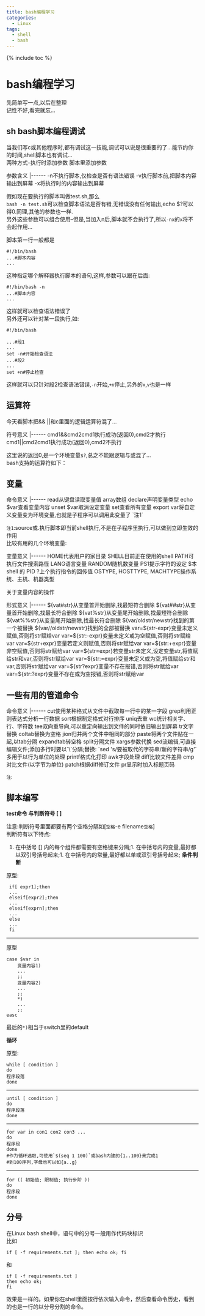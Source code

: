 ```yaml
---
title: bash编程学习
categories:
  - Linux
tags:
  - shell
  - bash
---
```

{% include toc %}

# bash编程学习

先简单写一点,以后在整理<br/> 记性不好,看完就忘…

## sh bash脚本编程调试

当我们写c或其他程序时,都有调试这一技能,调试可以说是很重要的了…能节约你的时间,shell脚本也有调试…<br/> 两种方式–执行时添加参数 脚本里添加参数

<th align="center">参数</th><th align="left">含义</th>
|------
<td align="center">-n</td><td align="left">不执行脚本,仅检查是否有语法错误</td>
<td align="center">-v</td><td align="left">执行脚本前,把脚本内容输出到屏幕</td>
<td align="center">-x</td><td align="left">将执行时的内容输出到屏幕</td>

假如现在要执行的脚本叫做test.sh,那么<br/> `bash -n test.sh`可以检查脚本语法是否有错,无错误没有任何输出,echo $?可以得0.同理,其他的参数也一样.<br/> 另外这些参数可以组合使用–但是,当加入n后,脚本就不会执行了,所以`-nx`的`x`将不会起作用…

脚本第一行一般都是

```
#!/bin/bash
...#脚本内容
...

```

这种指定哪个解释器执行脚本的语句,这样,参数可以跟在后面:

```
#!/bin/bash -n
...#脚本内容
...

```

这样就可以检查语法错误了<br/> 另外还可以针对某一段执行,如:

```
#!/bin/bash

...#段1
...
set -n#开始检查语法
...#段2
...
set +n#停止检查

```

这样就可以只针对段2检查语法错误,`-n`开始,`+n`停止,另外的`x`,`v`也是一样

## 运算符

今天看脚本把&amp;&amp; ||和c里面的逻辑运算符混了…

<th align="center">符号</th><th align="left">意义</th>
|------
<td align="center">cmd1&amp;&amp;cmd2</td><td align="left">cmd1执行成功(返回0),cmd2才执行</td>
<td align="center">cmd1||cmd2</td><td align="left">cmd1执行成功(返回0),cmd2不执行</td>

这里说的返回0,是一个环境变量`$?`,总之不能跟逻辑与或混了…<br/> bash支持的运算符如下：

## 变量

<th align="center">命令</th><th align="left">意义</th>
|------
<td align="center">read</td><td align="left">从键盘读取变量值</td>
<td align="center">array</td><td align="left">数组</td>
<td align="center">declare</td><td align="left">声明变量类型</td>
<td align="center">echo $var</td><td align="left">查看变量内容</td>
<td align="center">unset $var</td><td align="left">取消设定变量</td>
<td align="center">set</td><td align="left">查看所有变量</td>
<td align="center">export var</td><td align="left">将自定义变量变为环境变量,也就是子程序可以调用此变量了 `注1`</td>

`注1`:source或.执行脚本即当前shell执行,不是在子程序里执行,可以做到立即生效的作用<br/> 比较有用的几个环境变量:

<th align="center">变量</th><th align="left">意义</th>
|------
<td align="center">HOME</td><td align="left">代表用户的家目录</td>
<td align="center">SHELL</td><td align="left">目前正在使用的shell</td>
<td align="center">PATH</td><td align="left">可执行文件搜索路径</td>
<td align="center">LANG</td><td align="left">语言变量</td>
<td align="center">RANDOM</td><td align="left">随机数变量</td>
<td align="center">PS1</td><td align="left">提示字符的设定</td>
<td align="center">$</td><td align="left">本shell 的 PID</td>
<td align="center">?</td><td align="left">上个执行指令的回传值</td>
<td align="center">OSTYPE, HOSTTYPE, MACHTYPE</td><td align="left">操作系统、主机、机器类型</td>

关于变量内容的操作

<th align="center">形式</th><th align="left">意义</th>
|------
<td align="center">${vat#str}</td><td align="left">从变量首开始删除,找最短符合删除</td>
<td align="center">${vat##str}</td><td align="left">从变量首开始删除,找最长符合删除</td>
<td align="center">${vat%str}</td><td align="left">从变量尾开始删除,找最短符合删除</td>
<td align="center">${vat%%str}</td><td align="left">从变量尾开始删除,找最长符合删除</td>
<td align="center">${var/oldstr/newstr}</td><td align="left">找到的第一个被替换</td>
<td align="center">${var//oldstr/newstr}</td><td align="left">找到的全部被替换</td>
<td align="center">var=${str-expr}</td><td align="left">变量未定义赋值,否则将str赋给var</td>
<td align="center">var=${str:-expr}</td><td align="left">变量未定义或为空赋值,否则将str赋给var</td>
<td align="center">var=${str+expr}</td><td align="left">变量若定义则赋值,否则将str赋给var</td>
<td align="center">var=${str:+expr}</td><td align="left">变量非空赋值,否则将str赋给var</td>
<td align="center">var=${str=expr}</td><td align="left">若变量str未定义,设定变量str,将值赋给str和var,否则将str赋给var</td>
<td align="center">var=${str:=expr}</td><td align="left">变量未定义或为空,将值赋给str和var,否则将str赋给var</td>
<td align="center">var=${str?expr}</td><td align="left">变量不存在报错,否则将str赋给var</td>
<td align="center">var=${str:?expr}</td><td align="left">变量不存在或为空报错,否则将str赋给var</td>

## 一些有用的管道命令

<th align="center">命令</th><th align="left">意义</th>
|------
<td align="center">cut</td><td align="left">使用某种格式从文件中截取每一行中的某一字段</td>
<td align="center">grep</td><td align="left">利用正则表达式分析一行数据</td>
<td align="center">sort</td><td align="left">根据制定格式对行排序</td>
<td align="center">uniq</td><td align="left">去重</td>
<td align="center">wc</td><td align="left">统计相关字、行、字符数</td>
<td align="center">tee</td><td align="left">双向重导向,可以重定向输出到文件的同时依旧输出到屏幕</td>
<td align="center">tr</td><td align="left">文字替换</td>
<td align="center">col</td><td align="left">tab替换为空格</td>
<td align="center">jion</td><td align="left">归并两个文件中相同的部分</td>
<td align="center">paste</td><td align="left">将两个文件贴在一起,以tab分隔</td>
<td align="center">expand</td><td align="left">tab转空格</td>
<td align="center">split</td><td align="left">分隔文件</td>
<td align="center">xargs</td><td align="left">参数代换</td>
<td align="center">sed</td><td align="left">流编辑,可直接编辑文件;添加多行时要以`\`分隔;替换: `sed 's/要被取代的字符串/新的字符串/g'`多用于以行为单位的处理</td>
<td align="center">printf</td><td align="left">格式化打印</td>
<td align="center">awk</td><td align="left">字段处理</td>
<td align="center">diff</td><td align="left">比较文件差异</td>
<td align="center">cmp</td><td align="left">对比文件(以字节为单位)</td>
<td align="center">patch</td><td align="left">根据diff修订文件</td>
<td align="center">pr</td><td align="left">显示时加入标题页码</td>

`注`:

## 脚本编写

****test命令 与判断符号 [ ]****

注意:判断符号里面都要有两个空格分隔如[`空格`-e filename`空格`]<br/> 判断符有以下特点:
1. 在中括号 [] 内的每个组件都需要有空格键来分隔;1. 在中括号内的变量,最好都以双引号括号起来;1. 在中括号内的常量,最好都以单或双引号括号起来;
****条件判断****

原型:

```
 if[ expr1];then
 ...
 elseif[expr2];then
 ...
 elseif[exprn];then
 ...
 else
 ...
 fi

```

---


原型

```
case $var in
	变量内容1)
	...
	;;
	变量内容2)
	...
	;;
	*)
	...
	;;
easc

```

最后的`*)`相当于switch里的default

****循环****

原型:

```
while [ condition ]
do
程序段落
done

```

---


```
until [ condition ]
do
程序段落
done

```

---


```
for var in con1 con2 con3 ...
do
程序段
done 
#作为循环选取,可使用`$(seq 1 100)`或bash内建的{1..100}来完成1
#到100序列,字母也可以如{a..g}

```

---


```
for (( 初始值; 限制值; 执行步阶 ))
do
程序段
done

```

## 分号

在Linux bash shell中，语句中的分号一般用作代码块标识<br/> 比如

```
if [ -f requirements.txt ]; then echo ok; fi

```

和

```
if [ -f requirements.txt ]
then echo ok;
fi

```

效果是一样的。如果你在shell里面按行依次输入命令，然后查看命令历史，看到的也是一行的以分号分割的命令。
